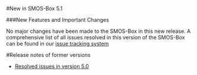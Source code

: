 #New in SMOS-Box 5.1

###New Features and Important Changes

No major changes have been made to the SMOS-Box in this new release.
A comprehensive list of all issues resolved in this version of the SMOS-Box can be found in our 
[issue tracking system](https://senbox.atlassian.net/projects/SMOSTBX/versions/11302)

#Release notes of former versions

* [Resolved issues in version 5.0](https://senbox.atlassian.net/projects/SMOSTBX/versions/11300)

